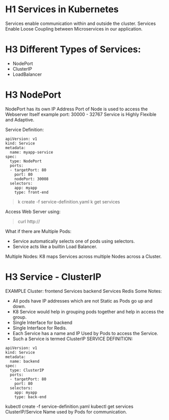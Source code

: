 # H1 Services in Kubernetes

Services enable communication within and outside the cluster.
Services Enable Loose Coupling between Microservices in our application.

# H3 Different Types of Services:
- NodePort
- ClusterIP
- LoadBalancer

# H3 NodePort
NodePort has its own IP Address
Port of Node is used to access the Webserver Itself
example port: 30000 - 32767
Service is Highly Flexible and Adaptive.

Service Definition:
```
apiVersion: v1
kind: Service
metadata:
  name: myapp-service
spec:
  type: NodePort
  ports:
  - targetPort: 80
    port: 80
    nodePort: 30008
  selectors:
    app: myapp
    type: front-end
```
> k create -f service-definition.yaml
> k get services

Access Web Server using:
> curl http://<webserver-ip-address>

What if there are Multiple Pods:
- Service automatically selects one of pods using selectors.
- Service acts like a builtin Load Balancer.

Multiple Nodes:
K8 maps Services across multiple Nodes across a Cluster.

# H3 Service - ClusterIP

EXAMPLE Cluster:
frontend Services
backend Services
Redis
Some Notes:
- All pods have IP addresses which are not Static as Pods go up and down.
- K8 Service would help in grouping pods together and help in access the group.
- Single Interface for backend
- Single Interface for Redis.
- Each Service has a name and IP Used by Pods to access the Service.
- Such a Service is termed ClusterIP
 SERVICE DEFINITION:
 ```
 apiVersion: v1
 kind: Service
 metadata:
   name: backend
 spec:
   type: ClusterIP
   ports:
   - targetPort: 80
     port: 80
   selectors:
     app: myapp
     type: back-end
 ```
 kubectl create -f service-definition.yaml
 kubectl get services
 ClusterIP/Service Name used by Pods for communication.
